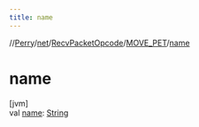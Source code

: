 ```yaml
---
title: name
---
```

//[Perry](../../../../index.html)/[net](../../index.html)/[RecvPacketOpcode](../index.html)/[MOVE_PET](index.html)/[name](name.html)



# name



[jvm]\
val [name](name.html): [String](https://kotlinlang.org/api/latest/jvm/stdlib/kotlin/-string/index.html)




